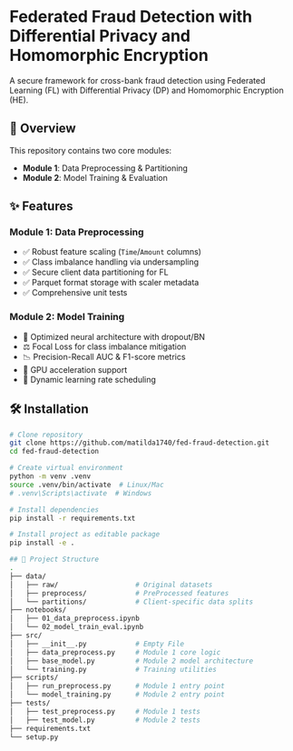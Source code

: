 # Federated Fraud Detection with Differential Privacy and Homomorphic Encryption

A secure framework for cross-bank fraud detection using Federated Learning (FL) with Differential Privacy (DP) and Homomorphic Encryption (HE).

## 📌 Overview

This repository contains two core modules:
- **Module 1**: Data Preprocessing & Partitioning  
- **Module 2**: Model Training & Evaluation

## ✨ Features

### Module 1: Data Preprocessing
- ✅ Robust feature scaling (`Time`/`Amount` columns)
- ✅ Class imbalance handling via undersampling
- ✅ Secure client data partitioning for FL
- ✅ Parquet format storage with scaler metadata
- ✅ Comprehensive unit tests

### Module 2: Model Training
- 🧠 Optimized neural architecture with dropout/BN
- ⚖️ Focal Loss for class imbalance mitigation
- 📉 Precision-Recall AUC & F1-score metrics
- 🚀 GPU acceleration support
- 🔄 Dynamic learning rate scheduling


## 🛠️ Installation

```bash
# Clone repository
git clone https://github.com/matilda1740/fed-fraud-detection.git
cd fed-fraud-detection

# Create virtual environment
python -m venv .venv
source .venv/bin/activate  # Linux/Mac
# .venv\Scripts\activate  # Windows

# Install dependencies
pip install -r requirements.txt

# Install project as editable package
pip install -e .

## 📂 Project Structure
.
├── data/
│   ├── raw/                   # Original datasets
│   ├── preprocess/            # PreProcessed features
│   └── partitions/            # Client-specific data splits
├── notebooks/
│   ├── 01_data_preprocess.ipynb
│   └── 02_model_train_eval.ipynb
├── src/
│   ├── __init__.py            # Empty File
│   ├── data_preprocess.py     # Module 1 core logic
│   ├── base_model.py          # Module 2 model architecture
│   └── training.py            # Training utilities
├── scripts/
│   ├── run_preprocess.py      # Module 1 entry point
│   └── model_training.py      # Module 2 entry point
├── tests/                     
│   ├── test_preprocess.py     # Module 1 tests
│   ├── test_model.py          # Module 2 tests
├── requirements.txt
└── setup.py


